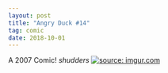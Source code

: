 ```yaml
---
layout: post
title: "Angry Duck #14"
tag: comic
date: 2018-10-01
---
```


A 2007 Comic! *shudders* <!-- #46 -->
[![](https://i.imgur.com/7mCOYmR.jpg "source: imgur.com")](https://i.imgur.com/7mCOYmR.jpg)
